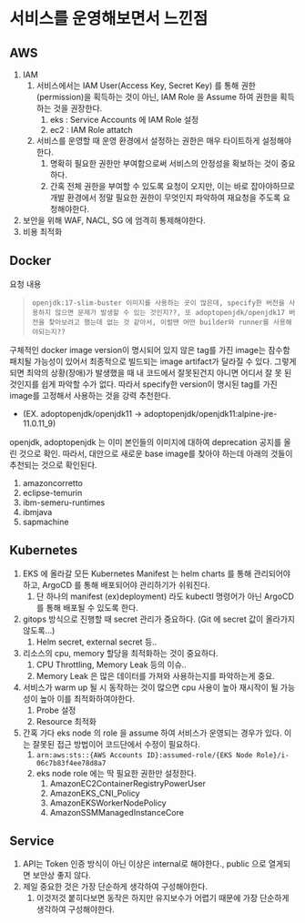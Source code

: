 # 서비스를 운영해보면서 느낀점
## AWS
1. IAM
   1. 서비스에서는 IAM User(Access Key, Secret Key) 를 통해 권한(permission)을 획득하는 것이 아닌, IAM Role 을 Assume 하여 권한을 획득하는 것을 권장한다.
      1. eks : Service Accounts 에 IAM Role 설정
      2. ec2 : IAM Role attatch
   2. 서비스를 운영할 때 운영 환경에서 설정하는 권한은 매우 타이트하게 설정해야한다.
      1. 명확히 필요한 권한만 부여함으로써 서비스의 안정성을 확보하는 것이 중요하다.
      2. 간혹 전체 권한을 부여할 수 있도록 요청이 오지만, 이는 바로 잡아야하므로 개발 환경에서 정말 필요한 권한이 무엇인지 파악하여 재요청을 주도록 요청해야한다.
2. 보안을 위해 WAF, NACL, SG 에 엄격히 통제해야한다.
3. 비용 최적화

## Docker

요청 내용

> ```openjdk:17-slim-buster 이미지를 사용하는 곳이 많은데, specify한 버전을 사용하지 않으면 문제가 발생할 수 있는 것인지??, 또 adoptopenjdk/openjdk17 버전을 찾아보려고 했는데 없는 것 같아서, 이럴땐 어떤 builder와 runner를 사용해야되는지??```

구체적인 docker image version이 명시되어 있지 않은 tag를 가진 image는 잠수함 패치될 가능성이 있어서 최종적으로 빌드되는 image artifact가 달라질 수 있다. 그렇게 되면 최악의 상황(장애)가 발생했을 때 내 코드에서 잘못된건지 아니면 어디서 잘 못 된 것인지를 쉽게 파악할 수가 없다. 따라서 specify한 version이 명시된 tag를 가진 image를 고정해서 사용하는 것을 강력 추천한다.

- (EX. adoptopenjdk/openjdk11 -> adoptopenjdk/openjdk11:alpine-jre-11.0.11_9)

openjdk, adoptopenjdk 는 이미 본인들의 이미지에 대하여 deprecation 공지를 올린 것으로 확인. 따라서, 대안으로 새로운 base image를 찾아야 하는데 아래의 것들이 추천되는 것으로 확인된다.

1. amazoncorretto
2. eclipse-temurin
3. ibm-semeru-runtimes
4. ibmjava
5. sapmachine

## Kubernetes

1. EKS 에 올라갈 모든 Kubernetes Manifest 는 helm charts 를 통해 관리되어야 하고, ArgoCD 를 통해 배포되어야 관리하기가 쉬워진다.
   1. 단 하나의 manifest (ex)deployment) 라도 kubectl 명령어가 아닌 ArgoCD 를 통해 배포될 수 있도록 한다.
2. gitops 방식으로 진행할 때 secret 관리가 중요하다. (Git 에 secret 값이 올라가지 않도록…)
   1. Helm secret, external secret 등..
3. 리소스의 cpu, memory 할당을 최적화하는 것이 중요하다.
   1. CPU Throttling, Memory Leak 등의 이슈..
   2. Memory Leak 은 많은 데이터를 가져와 사용하는지를 파악하는게 중요.
4. 서비스가 warm up 될 시 동작하는 것이 많으면 cpu 사용이 높아 재시작이 될 가능성이 높아 이를 최적화하여야한다.
   1. Probe 설정
   2. Resource 최적화
5. 간혹 가다 eks node 의 role 을 assume 하여 서비스가 운영되는 경우가 있다. 이는 잘못된 접근 방법이어 코드단에서 수정이 필요하다.
   1. `arn:aws:sts::{AWS Accounts ID}:assumed-role/{EKS Node Role}/i-06c7b83f4ee78d8a7`
   2. eks node role 에는 딱 필요한 권한만 설정한다.
      1. AmazonEC2ContainerRegistryPowerUser
      2. AmazonEKS_CNI_Policy
      3. AmazonEKSWorkerNodePolicy
      4. AmazonSSMManagedInstanceCore

## Service

1. API는 Token 인증 방식이 아닌 이상은 internal로 해야한다., public 으로 열게되면 보안상 좋지 않다.
2. 제일 중요한 것은 가장 단순하게 생각하여 구성해야한다.
   1. 이것저것 붙히다보면 동작은 하지만 유지보수가 어렵기 때문에 가장 단순하게 생각하여 구성해야한다.